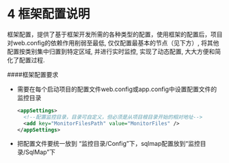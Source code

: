 # 4 框架配置说明
框架配置，提供了基于框架开发所需的各种类型的配置，使用框架的配置后，项目对web.config的依赖作用削弱至最低, 仅仅配置最基本的节点（见下方）, 将其他配置按类别集中归置到特定区域, 并进行实时监控, 实现了动态配置, 大大方便和简化了配置过程.

####框架配置要求

* 需要在每个启动项目的配置文件web.config或app.config中设置配置文件的监控目录
  ```xml
  <appSettings>
    <!--配置监控目录，目录可自定义，但必须是从项目根目录开始的相对地址-->
    <add key="MonitorFilesPath" value="MonitorFiles" />
  </appSettings>
  ```
* 把配置文件要统一放到 “监控目录/Config”下，sqlmap配置放到“监控目录/SqlMap”下




